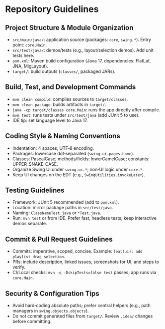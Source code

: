  # Repository Guidelines
 
 ## Project Structure & Module Organization
 - `src/main/java/`: application source (packages: `core`, `swing.*`). Entry point: `core.Main`.
 - `src/test/java/`: demos/tests (e.g., layout/selection demos). Add unit tests here.
 - `pom.xml`: Maven build configuration (Java 17, dependencies: FlatLaf, JNA, MigLayout).
 - `target/`: build outputs (`classes/`, packaged JARs).
 
 ## Build, Test, and Development Commands
 - `mvn clean compile`: compiles sources to `target/classes`.
 - `mvn clean package`: builds artifacts in `target/`.
 - `java -cp target/classes core.Main`: runs the app directly after compile.
 - `mvn test`: runs tests under `src/test/java` (add JUnit 5 to use).
 - IDE tip: set language level to Java 17.
 
 ## Coding Style & Naming Conventions
 - Indentation: 4 spaces; UTF‑8 encoding.
 - Packages: lowercase dot‑separated (`swing.ui.pages.home`).
 - Classes: PascalCase; methods/fields: lowerCamelCase; constants: UPPER_SNAKE_CASE.
 - Organize Swing UI under `swing.ui.*`; non‑UI logic under `core.*`.
 - Keep UI changes on the EDT (e.g., `SwingUtilities.invokeLater`).
 
 ## Testing Guidelines
 - Framework: JUnit 5 recommended (add to `pom.xml`).
 - Location: mirror package paths in `src/test/java`.
 - Naming: `ClassNameTest.java` or `*Test.java`.
 - Run: `mvn test` or from IDE. Prefer fast, headless tests; keep interactive demos separate.
 
 ## Commit & Pull Request Guidelines
 - Commits: imperative, scoped, concise. Example: `feat(ui): add playlist drag selection`.
 - PRs: include description, linked issues, screenshots for UI, and steps to verify.
 - CI/Local checks: `mvn -q -DskipTests=false test` passes; app runs via `core.Main`.
 
 ## Security & Configuration Tips
 - Avoid hard‑coding absolute paths; prefer central helpers (e.g., path managers in `swing.objects.objects`).
 - Do not commit generated files from `target/`. Review `.idea/` changes before committing.
